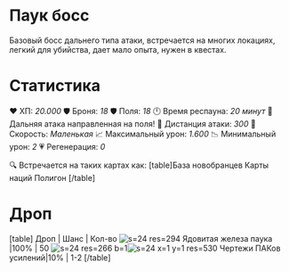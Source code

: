 # Паук босс
Базовый босс дальнего типа атаки, встречается на многих локациях, легкий для убийства, дает мало опыта, нужен в квестах.
# Cтатистика
❤ ХП: *20.000*
🛡 Броня: *18*
🛡 Поля: *18*
🕛 Время респауна: *20 минут*
🔫 Дальняя атака направленная на поля!
🎯 Дистанция атаки: *300*
🏃 Скорость: *Маленькая*
📈 Максимальный урон: *1.600*
📉 Минимальный урон: *2*
💗 Регенерация: *0*

🔍 Встречается на таких картах как:
[table]База новобранцев
Карты наций
Полигон
[/table]
# Дроп
[table] Дроп | Шанс | Кол-во
![s=24 res=294]() Ядовитая железа паука |100% | 50
![s=24 res=266 b=1]()![s=24 x=1 y=1 res=530]() Чертежи ПАКов усилений|10% | 1-2
[/table]